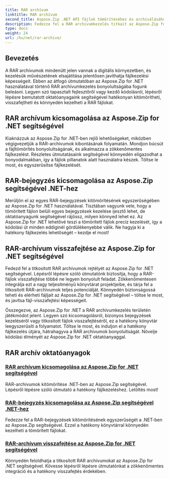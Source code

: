 ```yaml
---
title: RAR archívum
linktitle: RAR archívum
second_title: Aspose.Zip .NET API fájlok tömörítéséhez és archiválásához
description: Fedezze fel a RAR archívumkezelés titkait az Aspose.Zip for .NET segítségével! Könnyedén kibonthatja, visszafejtheti és kezelheti a tömörített fájlokat. Töltse le most a hatékony fájlkezelés érdekében.
type: docs
weight: 24
url: /hu/net/rar-archive/
---
```


## Bevezetés

A RAR archívumok mindenütt jelen vannak a digitális környezetben, és kezelésük művészetének elsajátítása jelentősen javíthatja fájlkezelési képességeit. Ebben az átfogó útmutatóban az Aspose.Zip for .NET használatával történő RAR archívumkezelés bonyolultságába fogunk beleásni. Legyen szó tapasztalt fejlesztőről vagy kezdő kódolásról, lépésről lépésre bemutatott oktatóanyagaink segítségével hatékonyan kitömörítheti, visszafejtheti és könnyedén kezelheti a RAR fájlokat.

## RAR archívum kicsomagolása az Aspose.Zip for .NET segítségével
Kiaknázzuk az Aspose.Zip for .NET-ben rejlő lehetőségeket, miközben végigvezetjük a RAR-archívumok kibontásának folyamatán. Mondjon búcsút a fájltömörítés bonyolultságának, és alkalmazza a zökkenőmentes fájlkezelést. Részletes útmutatásaink segítségével könnyedén eligazodhat a bonyodalmakban, így a fájlok pillanatok alatt használatra készek. Töltse le most, és egyszerűsítse fájlkezelését.

## RAR-bejegyzés kicsomagolása az Aspose.Zip segítségével .NET-hez
Merüljön el az egyes RAR-bejegyzések kitömörítésének egyszerűségében az Aspose.Zip for .NET használatával. Tisztában vagyunk vele, hogy a tömörített fájlon belüli egyes bejegyzések kezelése ijesztő lehet, de oktatóanyagunk segítségével rájössz, milyen könnyed lehet ez. Az Aspose.Zip for .NET lehetővé teszi a tömörített fájlok precíz kezelését, így a kódolási út minden eddiginél gördülékenyebbé válik. Ne hagyja ki a hatékony fájlkezelés lehetőségét – kezdje el most!

## RAR-archívum visszafejtése az Aspose.Zip for .NET segítségével
Fedezd fel a titkosított RAR archívumok rejtélyét az Aspose.Zip for .NET segítségével. Lépésről lépésre szóló útmutatónk biztosítja, hogy a RAR-fájlok visszafejtése többé ne legyen bonyolult feladat. Zökkenőmentesen integrálja ezt a nagy teljesítményű könyvtárat projektjeibe, és tárja fel a titkosított RAR-archívumok teljes potenciálját. Könnyedén biztonságossá teheti és elérheti fájljait az Aspose.Zip for .NET segítségével – töltse le most, és javítsa fájl-visszafejtési képességeit.

Összegezve, az Aspose.Zip for .NET a RAR archívumkezelés területén játékmódot jelent. Legyen szó kicsomagolásról, bizonyos bejegyzések kezeléséről vagy titkosított fájlok visszafejtéséről, ez a hatékony könyvtár leegyszerűsíti a folyamatot. Töltse le most, és induljon el a hatékony fájlkezelés útjára, hátrahagyva a RAR archívumok bonyolultságát. Növelje kódolási élményét az Aspose.Zip for .NET oktatóanyaggal.
## RAR archív oktatóanyagok
### [RAR archívum kicsomagolása az Aspose.Zip for .NET segítségével](./decompress-rar-archive/)
RAR-archívumok kitömörítése .NET-ben az Aspose.Zip segítségével. Lépésről lépésre szóló útmutató a hatékony fájlkezeléshez. Letöltés most!
### [RAR-bejegyzés kicsomagolása az Aspose.Zip segítségével .NET-hez](./decompress-rar-entry/)
Fedezze fel a RAR-bejegyzések kitömörítésének egyszerűségét a .NET-ben az Aspose.Zip segítségével. Ezzel a hatékony könyvtárral könnyedén kezelheti a tömörített fájlokat.
### [RAR-archívum visszafejtése az Aspose.Zip for .NET segítségével](./decrypt-rar-archive/)
Könnyedén feloldhatja a titkosított RAR archívumokat az Aspose.Zip for .NET segítségével. Kövesse lépésről lépésre útmutatónkat a zökkenőmentes integráció és a hatékony visszafejtés érdekében.